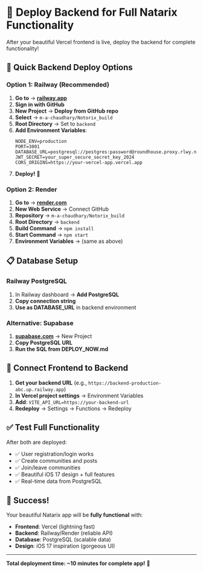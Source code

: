 # 🚀 Deploy Backend for Full Natarix Functionality

After your beautiful Vercel frontend is live, deploy the backend for complete functionality!

## 🎯 **Quick Backend Deploy Options**

### **Option 1: Railway (Recommended)**

1. **Go to** → **[railway.app](https://railway.app)**
2. **Sign in with GitHub**
3. **New Project** → **Deploy from GitHub repo**
4. **Select** → `m-a-chaudhary/Notorix_build`
5. **Root Directory** → Set to `backend`
6. **Add Environment Variables**:
   ```
   NODE_ENV=production
   PORT=3001
   DATABASE_URL=postgresql://postgres:password@roundhouse.proxy.rlwy.net:12345/railway
   JWT_SECRET=your_super_secure_secret_key_2024
   CORS_ORIGINS=https://your-vercel-app.vercel.app
   ```
7. **Deploy!** 🚀

### **Option 2: Render**

1. **Go to** → **[render.com](https://render.com)**
2. **New Web Service** → Connect GitHub
3. **Repository** → `m-a-chaudhary/Notorix_build`
4. **Root Directory** → `backend`
5. **Build Command** → `npm install`
6. **Start Command** → `npm start`
7. **Environment Variables** → (same as above)

## 📋 **Database Setup**

### **Railway PostgreSQL**
1. In Railway dashboard → **Add PostgreSQL**
2. **Copy connection string**
3. **Use as DATABASE_URL** in backend environment

### **Alternative: Supabase**
1. **[supabase.com](https://supabase.com)** → New Project
2. **Copy PostgreSQL URL**
3. **Run the SQL from DEPLOY_NOW.md**

## 🔗 **Connect Frontend to Backend**

1. **Get your backend URL** (e.g., `https://backend-production-abc.up.railway.app`)
2. **In Vercel project settings** → Environment Variables
3. **Add**: `VITE_API_URL=https://your-backend-url`
4. **Redeploy** → Settings → Functions → Redeploy

## ✅ **Test Full Functionality**

After both are deployed:
- ✅ User registration/login works
- ✅ Create communities and posts
- ✅ Join/leave communities  
- ✅ Beautiful iOS 17 design + full features
- ✅ Real-time data from PostgreSQL

## 🎉 **Success!**

Your beautiful Natarix app will be **fully functional** with:
- **Frontend**: Vercel (lightning fast)
- **Backend**: Railway/Render (reliable API)
- **Database**: PostgreSQL (scalable data)
- **Design**: iOS 17 inspiration (gorgeous UI)

---

**Total deployment time: ~10 minutes for complete app!** 🚀 